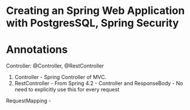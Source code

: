 # Creating an Spring Web Application with PostgresSQL, Spring Security 

# Annotations

Controller: @Controller, @RestController

1. Controller - Spring Controller of MVC. 
2. RestController - From Spring 4.2 - Controller and ResponseBody - No need to explicitly use this for every request

RequestMapping - 
